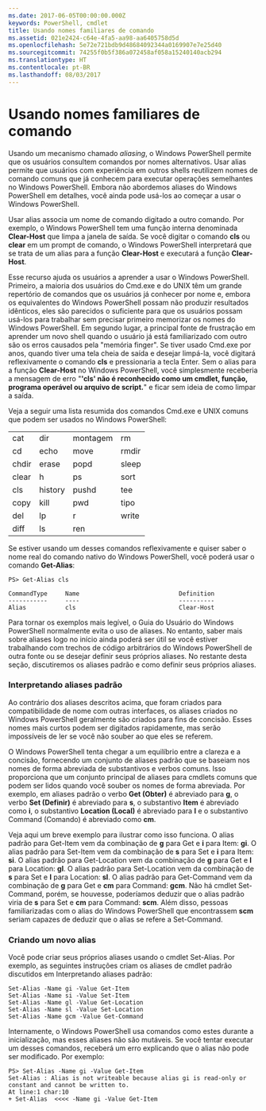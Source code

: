 ```yaml
---
ms.date: 2017-06-05T00:00:00.000Z
keywords: PowerShell, cmdlet
title: Usando nomes familiares de comando
ms.assetid: 021e2424-c64e-4fa5-aa98-aa6405758d5d
ms.openlocfilehash: 5e72e721bdb9d48684092344a0169907e7e25d40
ms.sourcegitcommit: 74255f0b5f386a072458af058a15240140acb294
ms.translationtype: HT
ms.contentlocale: pt-BR
ms.lasthandoff: 08/03/2017
---
```

# <a name="using-familiar-command-names"></a>Usando nomes familiares de comando
Usando um mecanismo chamado *aliasing*, o Windows PowerShell permite que os usuários consultem comandos por nomes alternativos. Usar alias permite que usuários com experiência em outros shells reutilizem nomes de comando comuns que já conhecem para executar operações semelhantes no Windows PowerShell. Embora não abordemos aliases do Windows PowerShell em detalhes, você ainda pode usá-los ao começar a usar o Windows PowerShell.

Usar alias associa um nome de comando digitado a outro comando. Por exemplo, o Windows PowerShell tem uma função interna denominada **Clear-Host** que limpa a janela de saída. Se você digitar o comando **cls** ou **clear** em um prompt de comando, o Windows PowerShell interpretará que se trata de um alias para a função **Clear-Host** e executará a função **Clear-Host**.

Esse recurso ajuda os usuários a aprender a usar o Windows PowerShell. Primeiro, a maioria dos usuários do Cmd.exe e do UNIX têm um grande repertório de comandos que os usuários já conhecer por nome e, embora os equivalentes do Windows PowerShell possam não produzir resultados idênticos, eles são parecidos o suficiente para que os usuários possam usá-los para trabalhar sem precisar primeiro memorizar os nomes do Windows PowerShell. Em segundo lugar, a principal fonte de frustração em aprender um novo shell quando o usuário já está familiarizado com outro são os erros causados pela "memória finger". Se tiver usado Cmd.exe por anos, quando tiver uma tela cheia de saída e desejar limpá-la, você digitará reflexivamente o comando **cls** e pressionaria a tecla Enter. Sem o alias para a função **Clear-Host** no Windows PowerShell, você simplesmente receberia a mensagem de erro "**'cls' não é reconhecido como um cmdlet, função, programa operável ou arquivo de script.**" e ficar sem ideia de como limpar a saída.

Veja a seguir uma lista resumida dos comandos Cmd.exe e UNIX comuns que podem ser usados no Windows PowerShell:

|||||
|-|-|-|-|
|cat|dir|montagem|rm|
|cd|echo|move|rmdir|
|chdir|erase|popd|sleep|
|clear|h|ps|sort|
|cls|history|pushd|tee|
|copy|kill|pwd|tipo|
|del|lp|r|write|
|diff|ls|ren||

Se estiver usando um desses comandos reflexivamente e quiser saber o nome real do comando nativo do Windows PowerShell, você poderá usar o comando **Get-Alias**:

```
PS> Get-Alias cls

CommandType     Name                            Definition
-----------     ----                            ----------
Alias           cls                             Clear-Host
```

Para tornar os exemplos mais legível, o Guia do Usuário do Windows PowerShell normalmente evita o uso de aliases. No entanto, saber mais sobre aliases logo no início ainda poderá ser útil se você estiver trabalhando com trechos de código arbitrários do Windows PowerShell de outra fonte ou se desejar definir seus próprios aliases. No restante desta seção, discutiremos os aliases padrão e como definir seus próprios aliases.

### <a name="interpreting-standard-aliases"></a>Interpretando aliases padrão
Ao contrário dos aliases descritos acima, que foram criados para compatibilidade de nome com outras interfaces, os aliases criados no Windows PowerShell geralmente são criados para fins de concisão. Esses nomes mais curtos podem ser digitados rapidamente, mas serão impossíveis de ler se você não souber ao que eles se referem.

O Windows PowerShell tenta chegar a um equilíbrio entre a clareza e a concisão, fornecendo um conjunto de aliases padrão que se baseiam nos nomes de forma abreviada de substantivos e verbos comuns. Isso proporciona que um conjunto principal de aliases para cmdlets comuns que podem ser lidos quando você souber os nomes de forma abreviada. Por exemplo, em aliases padrão o verbo **Get (Obter)** é abreviado para **g**, o verbo **Set (Definir)** é abreviado para **s**, o substantivo **Item** é abreviado como **i**, o substantivo **Location (Local)** é abreviado para **l** e o substantivo Command (Comando) é abreviado como **cm**.

Veja aqui um breve exemplo para ilustrar como isso funciona. O alias padrão para Get-Item vem da combinação de **g** para Get e **i** para Item: **gi**. O alias padrão para Set-Item vem da combinação de **s** para Set e **i** para Item: **si**. O alias padrão para Get-Location vem da combinação de **g** para Get e **l** para Location: **gl**. O alias padrão para Set-Location vem da combinação de **s** para Set e **l** para Location: **sl**. O alias padrão para Get-Command vem da combinação de **g** para Get e **cm** para Command: **gcm**. Não há cmdlet Set-Command, porém, se houvesse, poderíamos deduzir que o alias padrão viria de **s** para Set e **cm** para Command: **scm**. Além disso, pessoas familiarizadas com o alias do Windows PowerShell que encontrassem **scm** seriam capazes de deduzir que o alias se refere a Set-Command.

### <a name="creating-new-aliases"></a>Criando um novo alias
Você pode criar seus próprios aliases usando o cmdlet Set-Alias. Por exemplo, as seguintes instruções criam os aliases de cmdlet padrão discutidos em Interpretando aliases padrão:

```
Set-Alias -Name gi -Value Get-Item
Set-Alias -Name si -Value Set-Item
Set-Alias -Name gl -Value Get-Location
Set-Alias -Name sl -Value Set-Location
Set-Alias -Name gcm -Value Get-Command
```

Internamente, o Windows PowerShell usa comandos como estes durante a inicialização, mas esses aliases não são mutáveis. Se você tentar executar um desses comandos, receberá um erro explicando que o alias não pode ser modificado. Por exemplo:

```
PS> Set-Alias -Name gi -Value Get-Item
Set-Alias : Alias is not writeable because alias gi is read-only or constant and cannot be written to.
At line:1 char:10
+ Set-Alias  <<<< -Name gi -Value Get-Item
```

